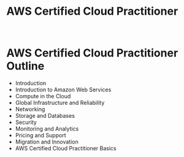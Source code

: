 # AWS Certified Cloud Practitioner

<br>

# AWS Certified Cloud Practitioner Outline
- Introduction
- Introduction to Amazon Web Services
- Compute in the Cloud
- Global Infrastructure and Reliability
- Networking
- Storage and Databases
- Security
- Monitoring and Analytics
- Pricing and Support
- Migration and Innovation
- AWS Certified Cloud Practitioner Basics
